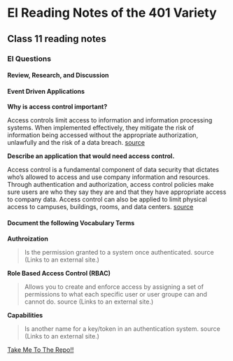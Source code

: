 # El Reading Notes of the 401 Variety

## Class 11 reading notes

### El Questions

#### Review, Research, and Discussion

#### Event Driven Applications

**Why is access control important?**

Access controls limit access to information and information processing systems. When implemented effectively, they mitigate the risk of information being accessed without the appropriate authorization, unlawfully and the risk of a data breach. [source](https://www.inform-consult.com/why-is-access-control-important/#:~:text=Access%20controls%20limit%20access%20to,risk%20of%20a%20data%20breach)

**Describe an application that would need access control.**

Access control is a fundamental component of data security that dictates who’s allowed to access and use company information and resources. Through authentication and authorization, access control policies make sure users are who they say they are and that they have appropriate access to company data. Access control can also be applied to limit physical access to campuses, buildings, rooms, and data centers. [source](https://www.citrix.com/solutions/secure-access/what-is-access-control.html#:~:text=Access%20control%20is%20a%20fundamental,appropriate%20access%20to%20company%20data)

#### Document the following Vocabulary Terms

**Authroization** 

> Is the permission granted to a system once authenticated. source (Links to an external site.)

**Role Based Access Control (RBAC)** 

> Allows you to create and enforce access by assigning a set of permissions to what each specific user or user groupe can and cannot do. source (Links to an external site.)

**Capabilities**

> Is another name for a key/token in an authentication system. source (Links to an external site.)

<a href="#top">Take Me To The Repo!!</a>
